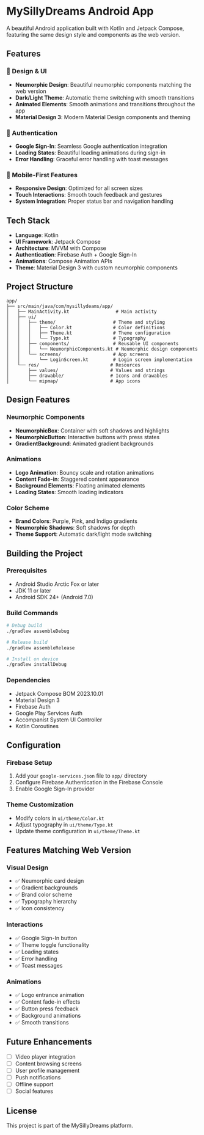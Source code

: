 # MySillyDreams Android App

A beautiful Android application built with Kotlin and Jetpack Compose, featuring the same design style and components as the web version.

## Features

### 🎨 Design & UI
- **Neumorphic Design**: Beautiful neumorphic components matching the web version
- **Dark/Light Theme**: Automatic theme switching with smooth transitions
- **Animated Elements**: Smooth animations and transitions throughout the app
- **Material Design 3**: Modern Material Design components and theming

### 🔐 Authentication
- **Google Sign-In**: Seamless Google authentication integration
- **Loading States**: Beautiful loading animations during sign-in
- **Error Handling**: Graceful error handling with toast messages

### 📱 Mobile-First Features
- **Responsive Design**: Optimized for all screen sizes
- **Touch Interactions**: Smooth touch feedback and gestures
- **System Integration**: Proper status bar and navigation handling

## Tech Stack

- **Language**: Kotlin
- **UI Framework**: Jetpack Compose
- **Architecture**: MVVM with Compose
- **Authentication**: Firebase Auth + Google Sign-In
- **Animations**: Compose Animation APIs
- **Theme**: Material Design 3 with custom neumorphic components

## Project Structure

```
app/
├── src/main/java/com/mysillydeams/app/
│   ├── MainActivity.kt                 # Main activity
│   ├── ui/
│   │   ├── theme/                     # Theme and styling
│   │   │   ├── Color.kt               # Color definitions
│   │   │   ├── Theme.kt               # Theme configuration
│   │   │   └── Type.kt                # Typography
│   │   ├── components/                # Reusable UI components
│   │   │   └── NeumorphicComponents.kt # Neumorphic design components
│   │   └── screens/                   # App screens
│   │       └── LoginScreen.kt         # Login screen implementation
│   └── res/                          # Resources
│       ├── values/                   # Values and strings
│       ├── drawable/                 # Icons and drawables
│       └── mipmap/                   # App icons
```

## Design Features

### Neumorphic Components
- **NeumorphicBox**: Container with soft shadows and highlights
- **NeumorphicButton**: Interactive buttons with press states
- **GradientBackground**: Animated gradient backgrounds

### Animations
- **Logo Animation**: Bouncy scale and rotation animations
- **Content Fade-in**: Staggered content appearance
- **Background Elements**: Floating animated elements
- **Loading States**: Smooth loading indicators

### Color Scheme
- **Brand Colors**: Purple, Pink, and Indigo gradients
- **Neumorphic Shadows**: Soft shadows for depth
- **Theme Support**: Automatic dark/light mode switching

## Building the Project

### Prerequisites
- Android Studio Arctic Fox or later
- JDK 11 or later
- Android SDK 24+ (Android 7.0)

### Build Commands
```bash
# Debug build
./gradlew assembleDebug

# Release build
./gradlew assembleRelease

# Install on device
./gradlew installDebug
```

### Dependencies
- Jetpack Compose BOM 2023.10.01
- Material Design 3
- Firebase Auth
- Google Play Services Auth
- Accompanist System UI Controller
- Kotlin Coroutines

## Configuration

### Firebase Setup
1. Add your `google-services.json` file to `app/` directory
2. Configure Firebase Authentication in the Firebase Console
3. Enable Google Sign-In provider

### Theme Customization
- Modify colors in `ui/theme/Color.kt`
- Adjust typography in `ui/theme/Type.kt`
- Update theme configuration in `ui/theme/Theme.kt`

## Features Matching Web Version

### Visual Design
- ✅ Neumorphic card design
- ✅ Gradient backgrounds
- ✅ Brand color scheme
- ✅ Typography hierarchy
- ✅ Icon consistency

### Interactions
- ✅ Google Sign-In button
- ✅ Theme toggle functionality
- ✅ Loading states
- ✅ Error handling
- ✅ Toast messages

### Animations
- ✅ Logo entrance animation
- ✅ Content fade-in effects
- ✅ Button press feedback
- ✅ Background animations
- ✅ Smooth transitions

## Future Enhancements

- [ ] Video player integration
- [ ] Content browsing screens
- [ ] User profile management
- [ ] Push notifications
- [ ] Offline support
- [ ] Social features

## License

This project is part of the MySillyDreams platform.
